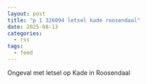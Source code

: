 ```yaml
---
layout: post
title: "p 1 326094 letsel kade roosendaal"
date: 2025-08-13
categories: 
  - rss
tags: 
  - feed
---
```


Ongeval met letsel op Kade in Roosendaal
